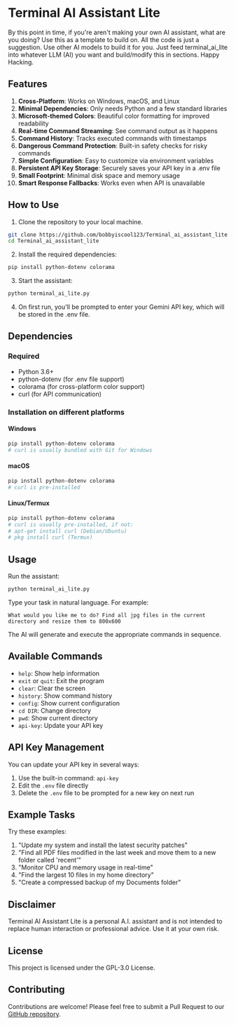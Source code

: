 # Terminal AI Assistant Lite

By this point in time, if you're aren't making your own AI assistant, what are you doing? Use this as a template to build on. All the code is just a suggestion. Use other AI models to build it for you. Just feed terminal_ai_lite into whatever LLM (AI) you want and build/modify this in sections. Happy Hacking.

## Features

1. **Cross-Platform**: Works on Windows, macOS, and Linux
2. **Minimal Dependencies**: Only needs Python and a few standard libraries
3. **Microsoft-themed Colors**: Beautiful color formatting for improved readability
4. **Real-time Command Streaming**: See command output as it happens
5. **Command History**: Tracks executed commands with timestamps
6. **Dangerous Command Protection**: Built-in safety checks for risky commands
7. **Simple Configuration**: Easy to customize via environment variables
8. **Persistent API Key Storage**: Securely saves your API key in a .env file
9. **Small Footprint**: Minimal disk space and memory usage
10. **Smart Response Fallbacks**: Works even when API is unavailable

## How to Use

1. Clone the repository to your local machine.
```bash
git clone https://github.com/bobbyiscool123/Terminal_ai_assistant_lite.git
cd Terminal_ai_assistant_lite
```

2. Install the required dependencies:
```bash
pip install python-dotenv colorama
```

3. Start the assistant:
```bash
python terminal_ai_lite.py
```

4. On first run, you'll be prompted to enter your Gemini API key, which will be stored in the .env file.

## Dependencies

### Required
- Python 3.6+
- python-dotenv (for .env file support)
- colorama (for cross-platform color support)
- curl (for API communication)

### Installation on different platforms

#### Windows
```bash
pip install python-dotenv colorama
# curl is usually bundled with Git for Windows
```

#### macOS
```bash
pip install python-dotenv colorama
# curl is pre-installed
```

#### Linux/Termux
```bash
pip install python-dotenv colorama
# curl is usually pre-installed, if not:
# apt-get install curl (Debian/Ubuntu)
# pkg install curl (Termux)
```

## Usage

Run the assistant:
```bash
python terminal_ai_lite.py
```

Type your task in natural language. For example:
```
What would you like me to do? Find all jpg files in the current directory and resize them to 800x600
```

The AI will generate and execute the appropriate commands in sequence.

## Available Commands

- `help`: Show help information
- `exit` or `quit`: Exit the program
- `clear`: Clear the screen
- `history`: Show command history
- `config`: Show current configuration
- `cd DIR`: Change directory
- `pwd`: Show current directory
- `api-key`: Update your API key

## API Key Management

You can update your API key in several ways:

1. Use the built-in command: `api-key`
2. Edit the `.env` file directly
3. Delete the `.env` file to be prompted for a new key on next run

## Example Tasks

Try these examples:

1. "Update my system and install the latest security patches"
2. "Find all PDF files modified in the last week and move them to a new folder called 'recent'"
3. "Monitor CPU and memory usage in real-time"
4. "Find the largest 10 files in my home directory"
5. "Create a compressed backup of my Documents folder"

## Disclaimer

Terminal AI Assistant Lite is a personal A.I. assistant and is not intended to replace human interaction or professional advice. Use it at your own risk.

## License

This project is licensed under the GPL-3.0 License.

## Contributing

Contributions are welcome! Please feel free to submit a Pull Request to our [GitHub repository](https://github.com/bobbyiscool123/Terminal_ai_assistant_lite). 